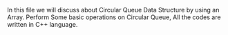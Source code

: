 In this file we will discuss about Circular Queue Data Structure by using an Array. 
Perform Some basic operations on Circular Queue, 
All the codes are written in C++ language. 
